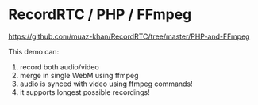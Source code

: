 # RecordRTC / PHP / FFmpeg

https://github.com/muaz-khan/RecordRTC/tree/master/PHP-and-FFmpeg

This demo can:

1. record both audio/video
2. merge in single WebM using ffmpeg
3. audio is synced with video using ffmpeg commands!
4. it supports longest possible recordings!
